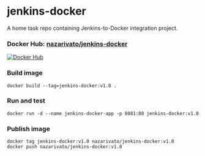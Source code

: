 # jenkins-docker
A home task repo containing Jenkins-to-Docker integration project.

### Docker Hub: **[nazarivato/jenkins-docker](https://hub.docker.com/r/nazarivato/jenkins-docker/tags)**
[![Docker Hub](https://opennebula.io/wp-content/uploads/2020/05/DockerHub.png "Docker Hub")](https://hub.docker.com/r/nazarivato/jenkins-docker/tags)

### Build image
```shell
docker build --tag=jenkins-docker:v1.0 .
```

### Run and test
```shell
docker run -d --name jenkins-docker-app -p 8081:80 jenkins-docker:v1.0
```

### Publish image
```shell
docker tag jenkins-docker:v1.0 nazarivato/jenkins-docker:v1.0
docker push nazarivato/jenkins-docker:v1.0
```
